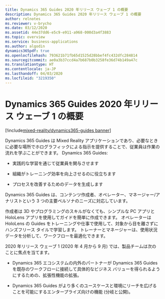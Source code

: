 ```yaml
---
title: Dynamics 365 Guides 2020 年リリース ウェーブ 1 の概要
description: Dynamics 365 Guides 2020 年リリース ウェーブ 1 の概要
author: relnotes
ms.reviewer: v-brycho
ms.date: 03/12/2020
ms.assetid: 44e37dd6-e5c9-e911-a968-000d3a4f3883
ms.topic: overview
ms.service: business-applications
ms.author: algodin
dynamics365pdf: true
ms.openlocfilehash: 793621b71fb65d1525d28bbef4fc432dfc284814
ms.sourcegitcommit: ae0a3b37ccd4a7b687b0b3258fe36d74b149a47c
ms.translationtype: HT
ms.contentlocale: ja-JP
ms.lasthandoff: 04/03/2020
ms.locfileid: "3219350"
---
```

# <a name="overview-of-dynamics-365-guides-2020-release-wave-1"></a>Dynamics 365 Guides 2020 年リリース ウェーブ 1 の概要
[!include[mixed-reality/dynamics365-guides banner](../includes/mixed-reality/dynamics365-guides.md)]

<!--overview start-->
Dynamics 365 Guides は Mixed Reality アプリケーションであり、必要なときに必要な場所でホログラフィックによる指示を提供することで、従業員は作業の流れを学ぶことができます。 Dynamics 365 Guides:

- 実践的な学習を通じて従業員を関与させます 

- 組織がトレーニング効率を向上させるのに役立ちます 

- プロセスを改善するためのデータを生成します 

Dynamics 365 Guides は、コンテンツ作成者、オペレーター、マネージャー/アナリストという 3 つの主要ペルソナのニーズに対応しています。 

作成者は 3D やプログラミングのスキルがなくても、シンプルな PC アプリと HoloLens アプリを使用してガイドを簡単に作成できます。 オペレーターは HoloLens の Guides をトレーニングや仕事で使用して、対象から目を離さずにハンズフリース タイルで学習します。  トレーナーとマネージャーは、使用状況データを分析して、ワークフローを最適化できます。 

2020 年リリース ウェーブ 1 (2020 年 4 月から 9 月) では、製品チームは次のことに焦点を当てます。 

- Dynamics 365 エコシステムの内外のパートナーが Dynamics 365 Guides を既存のワークフローに接続して具体的なビジネス バリューを得られるようにするための、拡張性機能の拡張。  

- Dynamics 365 Guides がより多くのユースケースと環境にリーチを広げることを可能にするエンタープライズ向けの機能 (分岐と公開)。
<!--overview end-->